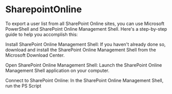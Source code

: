 # SharepointOnline
To export a user list from all SharePoint Online sites, you can use Microsoft PowerShell and SharePoint Online Management Shell. Here's a step-by-step guide to help you accomplish this:

Install SharePoint Online Management Shell: If you haven't already done so, download and install the SharePoint Online Management Shell from the Microsoft Download Center.

Open SharePoint Online Management Shell: Launch the SharePoint Online Management Shell application on your computer.

Connect to SharePoint Online: In the SharePoint Online Management Shell, run the PS Script
